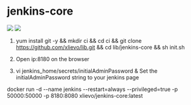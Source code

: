 # jenkins-core

[![](https://images.microbadger.com/badges/image/xlievo/jenkins-core.svg)](https://microbadger.com/images/xlievo/jenkins-core "Get your own image badge on microbadger.com")
[![](https://images.microbadger.com/badges/version/xlievo/jenkins-core.svg)](https://microbadger.com/images/xlievo/jenkins-core "Get your own version badge on microbadger.com")

1. yum install git -y && mkdir ci && cd ci && git clone https://github.com/xlievo/lib.git && cd lib/jenkins-core && sh init.sh

2. Open ip:8180 on the browser 

3. vi jenkins_home/secrets/initialAdminPassword & Set the initialAdminPassword string to your jenkins page

docker run -d --name jenkins --restart=always --privileged=true -p 50000:50000 -p 8180:8080 xlievo/jenkins-core:latest
